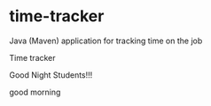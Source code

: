 # time-tracker
Java (Maven) application for tracking time on the job

Time tracker

Good Night Students!!!

good morning
